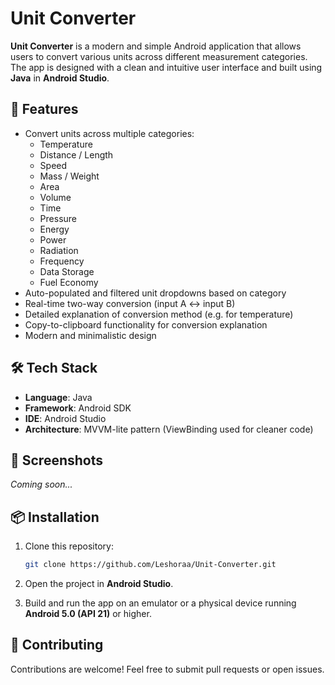 
# Unit Converter

**Unit Converter** is a modern and simple Android application that allows users to convert various units across different measurement categories. The app is designed with a clean and intuitive user interface and built using **Java** in **Android Studio**.

## 🔧 Features

- Convert units across multiple categories:
  - Temperature
  - Distance / Length
  - Speed
  - Mass / Weight
  - Area
  - Volume
  - Time
  - Pressure
  - Energy
  - Power
  - Radiation
  - Frequency
  - Data Storage
  - Fuel Economy
- Auto-populated and filtered unit dropdowns based on category
- Real-time two-way conversion (input A ↔ input B)
- Detailed explanation of conversion method (e.g. for temperature)
- Copy-to-clipboard functionality for conversion explanation
- Modern and minimalistic design

## 🛠 Tech Stack

- **Language**: Java  
- **Framework**: Android SDK  
- **IDE**: Android Studio  
- **Architecture**: MVVM-lite pattern (ViewBinding used for cleaner code)

## 📱 Screenshots

*Coming soon...*

## 📦 Installation

1. Clone this repository:
   ```bash
   git clone https://github.com/Leshoraa/Unit-Converter.git
   ```

2. Open the project in **Android Studio**.

3. Build and run the app on an emulator or a physical device running **Android 5.0 (API 21)** or higher.

## 🤝 Contributing

Contributions are welcome! Feel free to submit pull requests or open issues.
